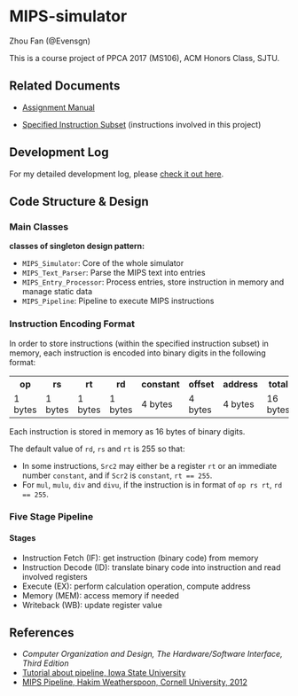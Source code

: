 # MIPS-simulator

Zhou Fan (@Evensgn)

This is a course project of PPCA 2017 (MS106), ACM Honors Class, SJTU.

## Related Documents

* [Assignment Manual](assignment-files/mips-simulator.pdf)

* [Specified Instruction Subset](documents/instructions.txt) (instructions involved in this project)

## Development Log

For my detailed development log, please [check it out here](Development-Log.md).

## Code Structure & Design

### Main Classes

**classes of singleton design pattern:**
* `MIPS_Simulator`: Core of the whole simulator
* `MIPS_Text_Parser`: Parse the MIPS text into entries
* `MIPS_Entry_Processor`: Process entries, store instruction in memory and manage static data
* `MIPS_Pipeline`: Pipeline to execute MIPS instructions

### Instruction Encoding Format

In order to store instructions (within the specified instruction subset) in memory, each instruction is encoded into binary digits in the following format:

<table>
  <tr>
    <th> op </th>
    <th> rs </th>
    <th> rt </th>
    <th> rd </th>
    <th> constant </th>
    <th> offset </th>
    <th> address </th>
    <th> total </th>
  </tr>
  <tr>
    <td> 1 bytes </td>
    <td> 1 bytes </td>
    <td> 1 bytes </td>
    <td> 1 bytes </td>
    <td> 4 bytes </td>
    <td> 4 bytes </td>
    <td> 4 bytes </td>
    <td> 16 bytes </td>
  </tr>
</table>

Each instruction is stored in memory as 16 bytes of binary digits.

The default value of `rd`, `rs` and `rt` is 255 so that:
* In some instructions, `Src2` may either be a register `rt` or an immediate number `constant`, and if `Scr2` is `constant`, `rt == 255`.
* For `mul`, `mulu`, `div` and `divu`, if the instruction is in format of `op rs rt`, `rd == 255`.

### Five Stage Pipeline

#### Stages
* Instruction Fetch (IF): get instruction (binary code) from memory
* Instruction Decode (ID): translate binary code into instruction and read involved registers
* Execute (EX): perform calculation operation, compute address
* Memory (MEM): access memory if needed
* Writeback (WB): update register value

## References
* *Computer Organization and Design, The Hardware/Software Interface, Third Edition*
* [Tutorial about pipeline, Iowa State University](https://web.cs.iastate.edu/~prabhu/Tutorial/PIPELINE/dataHaz.html#example)
* [MIPS Pipeline, Hakim Weatherspoon, Cornell University, 2012](http://www.cs.cornell.edu/courses/cs3410/2012sp/lecture/09-pipelined-cpu-i-g.pdf)
